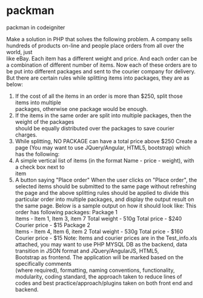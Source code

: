# packman
packman in codeigniter

Make	a	solution	in	PHP that	solves	the	following	problem.
A	company	sells	hundreds	of	products	on-line	and	people	place	orders	from	all	over	the	world,	just	
like	eBay.	Each	item	has	a	different	weight	and	price.
And	each	order	can	be	a	combination	of	different	number	of	items.	Now	each	of	these	orders	are	to	
be	put	into	different	packages	and	sent	to	the	courier	company	for	delivery.
But	there	are	certain	rules	while	splitting	items	into	packages,	they	are	as	below:
1.	 If	 the	 cost	 of	 all	 the	 items	 in	 an	 order	 is	 more	 than	 $250,	 split	 those	 items	 into	 multiple	
packages,	otherwise	one	package	would	be	enough.
2.	If	the	items	in	the	same	order	are	split	into	multiple	packages,	then	the	weight	of	the	packages	
should	be	equally	distributed	over	the	packages	to	save	courier	charges.
3.	While	splitting,	NO	PACKAGE	can	have	a	total	price	above	$250
Create	a	page	(You	may	want	to	use	JQuery/Angular,	HTML5,	bootstrap) which	has	the	following:
1. A	simple	vertical	list	of	items	(in	the	format	Name	- price	- weight),	with	a	check	box	next	to	
item
2. A	button	saying	"Place	order"
When	the	user	 clicks	on	 "Place	order",	the	selected	 items	should	be	submitted	to	the	same	page
without	refreshing	the	page and	the	above	splitting	rules	should	be	applied	to	divide	this	particular
order	 into	multiple	 packages,	 and	 display	the	 output	result on	the	 same	 page.	Below	 is	 a	 sample	
output	on	how	it	should	look	like:
This	order	has	following	packages:
Package	1	
Items	- Item	1,	Item	3,	item	7
Total	weight	 - 510g
Total	price	 - $240
Courier	price	 - $15
Package	2	
Items	- Item	4,	Item	6,	item	2
Total	weight	 - 530g
Total	price	 - $160
Courier	price	 - $15
Note: Items	and	courier	prices	are	in	the	Test_info.xls	attached,	you may	want	to	use	PHP
MYSQL	DB as	the	backend,	data	transition	in JSON	format and	JQuery/AngularJS, HTML5,	
Bootstrap	as	frontend.	The	application will	be	marked	based	on	the specifically	comments	
(where	 required),	 formatting,	 naming	 conventions, functionality,	 modularity,	 coding	
standard,	the	approach	taken	to	reduce	lines	of	codes and	best	practice/approach/plugins
taken	on	both	front	end	and	backend.
